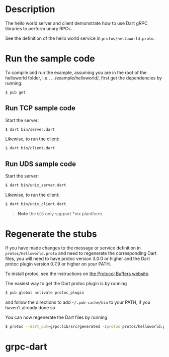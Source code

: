# Description
The hello world server and client demonstrate how to use Dart gRPC libraries to
perform unary RPCs.

See the definition of the hello world service in `protos/helloworld.proto`.

# Run the sample code
To compile and run the example, assuming you are in the root of the helloworld
folder, i.e., .../example/helloworld/, first get the dependencies by running:

```sh
$ pub get
```
## Run TCP sample code

Start the server:

```sh
$ dart bin/server.dart
```

Likewise, to run the client:

```sh
$ dart bin/client.dart
```
## Run UDS sample code

Start the server:

```sh
$ dart bin/unix_server.dart
```

Likewise, to run the client:

```sh
$ dart bin/unix_client.dart
```

>**Note** the `UDS` only support *nix plantform.

# Regenerate the stubs

If you have made changes to the message or service definition in
`protos/helloworld.proto` and need to regenerate the corresponding Dart files,
you will need to have protoc version 3.0.0 or higher and the Dart protoc plugin
version 0.7.9 or higher on your PATH.

To install protoc, see the instructions on
[the Protocol Buffers website](https://developers.google.com/protocol-buffers/).

The easiest way to get the Dart protoc plugin is by running

```sh
$ pub global activate protoc_plugin
```

and follow the directions to add `~/.pub-cache/bin` to your PATH, if you haven't
already done so.

You can now regenerate the Dart files by running

```sh
$ protoc --dart_out=grpc:lib/src/generated -Iprotos protos/helloworld.proto
```
# grpc-dart

